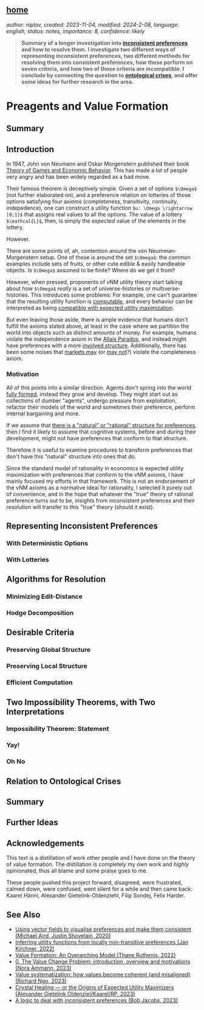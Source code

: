 [home](./index.md)
------------------

*author: niplav, created: 2023-11-04, modified: 2024-2-08, language: english, status: notes, importance: 8, confidence: likely*

> __Summary of a longer investigation into [inconsistent
preferences](./turning.html) and how to resolve them. I investigate
two different ways of representing inconsistent preferences, two
different methods for resolving them into consistent preferences,
how these perform on seven criteria, and how two of those criteria
are incompatible. I conclude by connecting the question to [ontological
crises](./cs/ai/alignment/ontological_crises/ontological_crises_in_artificial_agents_value_systems_de_blanc_2011.pdf),
and offer some ideas for further research in the area.__

Preagents and Value Formation
==============================

Summary
--------

Introduction
-------------

In 1947, John von Neumann and Oskar Morgenstern
published their book [Theory of Games and Economic
Behavior](https://en.wikipedia.org/wiki/Theory_of_Games_and_Economic_Behavior).
This has made a lot of people very angry and has been widely regarded
as a bad move.

Their famous theorem is deceptively simple. Given a set of options
`$\Omega$` (not further elaborated on), and a preference relation
on lotteries of those options satisfying four axioms (completeness,
transitivity, continuity, indepedence), one can construct a utility
function `$u: \Omega \rightarrow [0;1]$` that assigns real values to
all the options. The value of a lottery `$\mathcal{L}$`, then, is simply
the *expected* value of the elements in the lottery.

However.

There are some points of, ah, contention around the von
Neumman-Morgenstern setup. One of those is around the set `$\Omega$`:
the common examples include sets of fruits, or other cute edible & easily
handleable objects. Is `$\Omega$` assumed to be finite? Where do we get
it from‽

However, when pressed, proponents of vNM utility theory start talking
about how `$\Omega$` *really* is a set of universe-histories
or multiverse-histories. This introduces some problems: For
example, one can't guarantee that the resulting utility function is
[computable](https://www.lesswrong.com/s/PKKsrXtuptWzaKCjr/p/A8iGaZ3uHNNGgJeaD),
and every behavior can be interpreted as being [compatible with expected
utility maximization](https://www.lesswrong.com/posts/NxF5G6CJiof6cemTw).

But even leaving those aside, there is ample evidence that humans
don't fulfill the axioms stated above, at least in the case where
we partition the world into objects such as distinct amounts of
money. For example, humans violate the independence axiom in the
[Allais Paradox](https://en.wikipedia.org/wiki/Allais_Paradox),
and instead might have preferences with a more [involved
structure](./doc/psychology/on_the_structural_consistency_of_preferences_el_gamal_2013.pdf "On the Structural Consistency of Preferences").
Additionally, there has been some noises that [markets
may](https://www.lesswrong.com/posts/3xF66BNSC5caZuKyC/why-subagents)
(or [may
not](https://www.lesswrong.com/posts/bzmLC3J8PsknwRZbr/why-not-subagents)?)
violate the completeness axiom.

### Motivation

All of this points into a similar direction. Agents don't spring into
the world [fully formed](https://en.wikipedia.org/wiki/Athena#Birth),
instead they grow and develop. They might start out as collections of
dumber "agents", undergo pressure from exploitation, refactor their
models of the world and sometimes their preference, perform internal
bargaining and more.

If we assume that [there is a "natural" or "rational" structure for
preferences](https://www.lesswrong.com/posts/suxvE2ddnYMPJN9HD), then I
find it likely to assume that cognitive systems, before and during their
development, might not have preferences that conform to that structure.

Therefore it is useful to examine procedures to transform preferences
that don't have this "natural" structure into ones that do.

Since the standard model of rationality in economics is expected
utility maximization with preferences that conform to the vNM axioms,
I have mainly focused my efforts in that framework. This is not an
endorsement of the vNM axioms as a normative ideal for rationality,
I selected it purely out of convenience, and in the hope that whatever
the "true" theory of rational preference turns out to be, insights from
inconsistent preferences and their resolution will transfer to this
"true" theory (should it exist).

Representing Inconsistent Preferences
--------------------------------------

### With Deterministic Options

### With Lotteries

Algorithms for Resolution
--------------------------

### Minimizing Edit-Distance

### Hodge Decomposition

Desirable Criteria
-------------------

### Preserving Global Structure

### Preserving Local Structure

### Efficient Computation

Two Impossibility Theorems, with Two Interpretations
-----------------------------------------------------

### Impossibility Theorem: Statement

### Yay!

### Oh No

Relation to Ontological Crises
-------------------------------

Summary
--------

Further Ideas
--------------

Acknowledgements
------------------

This text is a distillation of work other people and I have done on the
theory of value formation. The distillation is completely my own work
and *highly* opinionated, thus all blame and some praise goes to me.

These people pushed this project forward, disagreed, were frustrated,
calmed down, were confused, went silent for a while and then came back:
Kaarel Hänni, Alexander Gietelink-Oldenziehl, Filip Sondej, Felix Harder.

See Also
----------

* [Using vector fields to visualise preferences and make them consistent (Michael Aird, Justin Shovelain, 2020)](https://www.lesswrong.com/posts/ky988ePJvCRhmCwGo/using-vector-fields-to-visualise-preferences-and-make-them)
* [Inferring utility functions from locally non-transitive preferences (Jan Kirchner, 2022)](https://www.lesswrong.com/posts/QZiGEDiobFz8ropA5/inferring-utility-functions-from-locally-non-transitive)
* [Value Formation: An Overarching Model (Thane Ruthenis, 2022)](https://www.lesswrong.com/posts/kmpNkeqEGvFue7AvA/value-formation-an-overarching-model)
* [0. The Value Change Problem: introduction, overview and motivations (Nora Ammann, 2023)](https://www.lesswrong.com/s/3QXNgNKXoLrdXJwWE/p/mHQHBEuFcEWRnitp4)
* [Value systematization: how values become coherent (and misaligned) (Richard Ngo, 2023)](https://www.lesswrong.com/posts/J2kpxLjEyqh6x3oA4/value-systematization-how-values-become-coherent-and)
* [Crystal Healing — or the Origins of Expected Utility Maximizers (Alexander Gietelink Oldenziel/Kaarel/RP, 2023)](https://www.lesswrong.com/posts/tiftX2exZbrc3pNJt/)
* [A logic to deal with inconsistent preferences (Bob Jacobs, 2023)](https://bobjacobs.substack.com/p/a-logic-to-deal-with-inconsistent)
